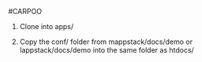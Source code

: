 #CARPOO

1. Clone into apps/


2. Copy the conf/ folder from mappstack/docs/demo or lappstack/docs/demo
into the same folder as htdocs/

